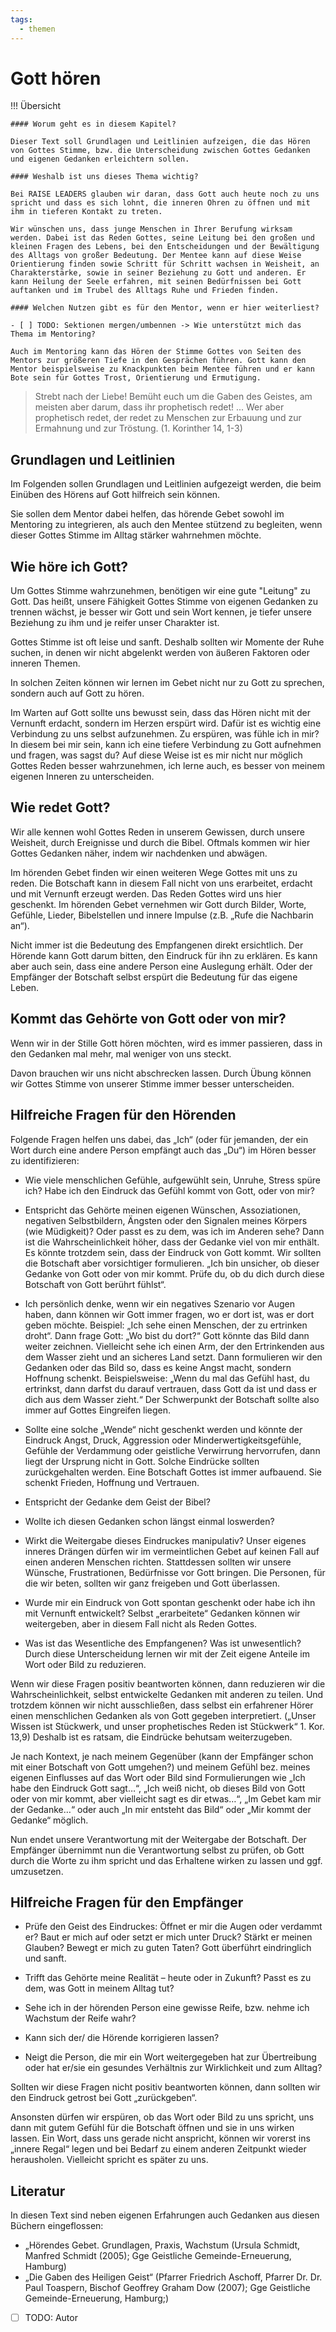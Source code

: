```yaml
---
tags:
  - themen
---
```



# Gott hören 

!!! Übersicht

    #### Worum geht es in diesem Kapitel? 

    Dieser Text soll Grundlagen und Leitlinien aufzeigen, die das Hören von Gottes Stimme, bzw. die Unterscheidung zwischen Gottes Gedanken und eigenen Gedanken erleichtern sollen. 

    #### Weshalb ist uns dieses Thema wichtig?  

    Bei RAISE LEADERS glauben wir daran, dass Gott auch heute noch zu uns spricht und dass es sich lohnt, die inneren Ohren zu öffnen und mit ihm in tieferen Kontakt zu treten. 

    Wir wünschen uns, dass junge Menschen in Ihrer Berufung wirksam werden. Dabei ist das Reden Gottes, seine Leitung bei den großen und kleinen Fragen des Lebens, bei den Entscheidungen und der Bewältigung des Alltags von großer Bedeutung. Der Mentee kann auf diese Weise Orientierung finden sowie Schritt für Schritt wachsen in Weisheit, an Charakterstärke, sowie in seiner Beziehung zu Gott und anderen. Er kann Heilung der Seele erfahren, mit seinen Bedürfnissen bei Gott auftanken und im Trubel des Alltags Ruhe und Frieden finden.  

    #### Welchen Nutzen gibt es für den Mentor, wenn er hier weiterliest?  
      
    - [ ] TODO: Sektionen mergen/umbennen -> Wie unterstützt mich das Thema im Mentoring? 

    Auch im Mentoring kann das Hören der Stimme Gottes von Seiten des Mentors zur größeren Tiefe in den Gesprächen führen. Gott kann den Mentor beispielsweise zu Knackpunkten beim Mentee führen und er kann Bote sein für Gottes Trost, Orientierung und Ermutigung. 



> Strebt nach der Liebe! Bemüht euch um die Gaben des Geistes, am meisten aber darum, dass ihr prophetisch redet! ... Wer aber prophetisch redet, der redet zu Menschen zur Erbauung und zur Ermahnung und zur Tröstung. (1. Korinther 14, 1-3) 


## Grundlagen und Leitlinien 

Im Folgenden sollen Grundlagen und Leitlinien aufgezeigt werden, die beim Einüben des Hörens auf Gott hilfreich sein können.  

Sie sollen dem Mentor dabei helfen, das hörende Gebet sowohl im Mentoring zu integrieren, als auch den Mentee stützend zu begleiten, wenn dieser Gottes Stimme im Alltag stärker wahrnehmen möchte.  
  
## Wie höre ich Gott? 

Um Gottes Stimme wahrzunehmen, benötigen wir eine gute "Leitung" zu Gott. Das heißt, unsere Fähigkeit Gottes Stimme von eigenen Gedanken zu trennen wächst, je besser wir Gott und sein Wort kennen, je tiefer unsere Beziehung zu ihm und je reifer unser Charakter ist. 

Gottes Stimme ist oft leise und sanft. Deshalb sollten wir Momente der Ruhe suchen, in denen wir nicht abgelenkt werden von äußeren Faktoren oder inneren Themen.   

In solchen Zeiten können wir lernen im Gebet nicht nur zu Gott zu sprechen, sondern auch auf Gott zu hören.  

Im Warten auf Gott sollte uns bewusst sein, dass das Hören nicht mit der Vernunft erdacht, sondern im Herzen erspürt wird. Dafür ist es wichtig eine Verbindung zu uns selbst aufzunehmen. Zu erspüren, was fühle ich in mir? In diesem bei mir sein, kann ich eine tiefere Verbindung zu Gott aufnehmen und fragen, was sagst du? Auf diese Weise ist es mir nicht nur möglich Gottes Reden besser wahrzunehmen, ich lerne auch, es besser von meinem eigenen Inneren zu unterscheiden.  

## Wie redet Gott? 

Wir alle kennen wohl Gottes Reden in unserem Gewissen, durch unsere Weisheit, durch Ereignisse und durch die Bibel. Oftmals kommen wir hier Gottes Gedanken näher, indem wir nachdenken und abwägen.  

Im hörenden Gebet finden wir einen weiteren Wege Gottes mit uns zu reden. Die Botschaft kann in diesem Fall nicht von uns erarbeitet, erdacht und mit Vernunft erzeugt werden. Das Reden Gottes wird uns hier geschenkt. Im hörenden Gebet vernehmen wir Gott durch Bilder, Worte, Gefühle, Lieder, Bibelstellen und innere Impulse (z.B. „Rufe die Nachbarin an“).  

Nicht immer ist die Bedeutung des Empfangenen direkt ersichtlich. Der Hörende kann Gott darum bitten, den Eindruck für ihn zu erklären. Es kann aber auch sein, dass eine andere Person eine Auslegung erhält. Oder der Empfänger der Botschaft selbst erspürt die Bedeutung für das eigene Leben. 


## Kommt das Gehörte von Gott oder von mir? 

Wenn wir in der Stille Gott hören möchten, wird es immer passieren, dass in den Gedanken mal mehr, mal weniger von uns steckt.  

Davon brauchen wir uns nicht abschrecken lassen. Durch Übung können wir Gottes Stimme von unserer Stimme immer besser unterscheiden.  

## Hilfreiche Fragen für den Hörenden

Folgende Fragen helfen uns dabei, das „Ich“ (oder für jemanden, der ein Wort durch eine andere Person empfängt auch das „Du“) im Hören besser zu identifizieren:

- Wie viele menschlichen Gefühle, aufgewühlt sein, Unruhe, Stress spüre ich? Habe ich den Eindruck das Gefühl kommt von Gott, oder von mir?  

- Entspricht das Gehörte meinen eigenen Wünschen, Assoziationen, negativen Selbstbildern, Ängsten oder den Signalen meines Körpers (wie Müdigkeit)? Oder passt es zu dem, was ich im Anderen sehe? Dann ist die Wahrscheinlichkeit höher, dass der Gedanke viel von mir enthält. Es könnte trotzdem sein, dass der Eindruck von Gott kommt. Wir sollten die Botschaft aber vorsichtiger formulieren. „Ich bin unsicher, ob dieser Gedanke von Gott oder von mir kommt. Prüfe du, ob du dich durch diese Botschaft von Gott berührt fühlst“.  

- Ich persönlich denke, wenn wir ein negatives Szenario vor Augen haben, dann können wir Gott immer fragen, wo er dort ist, was er dort geben möchte. Beispiel: „Ich sehe einen Menschen, der zu ertrinken droht“. Dann frage Gott: „Wo bist du dort?“ Gott könnte das Bild dann weiter zeichnen. Vielleicht sehe ich einen Arm, der den Ertrinkenden aus dem Wasser zieht und an sicheres Land setzt. Dann formulieren wir den Gedanken oder das Bild so, dass es keine Angst macht, sondern Hoffnung schenkt. Beispielsweise: „Wenn du mal das Gefühl hast, du ertrinkst, dann darfst du darauf vertrauen, dass Gott da ist und dass er dich aus dem Wasser zieht.“  Der Schwerpunkt der Botschaft sollte also immer auf Gottes Eingreifen liegen.  

- Sollte eine solche „Wende“ nicht geschenkt werden und könnte der Eindruck Angst, Druck, Aggression oder Minderwertigkeitsgefühle, Gefühle der Verdammung oder geistliche Verwirrung hervorrufen, dann liegt der Ursprung nicht in Gott.  Solche Eindrücke sollten zurückgehalten werden.  Eine Botschaft Gottes ist immer aufbauend. Sie schenkt Frieden, Hoffnung und Vertrauen. 

- Entspricht der Gedanke dem Geist der Bibel? 

- Wollte ich diesen Gedanken schon längst einmal loswerden?  

- Wirkt die Weitergabe dieses Eindruckes manipulativ?   Unser eigenes inneres Drängen dürfen wir im vermeintlichen Gebet auf keinen Fall auf einen anderen Menschen richten. Stattdessen sollten wir unsere Wünsche, Frustrationen, Bedürfnisse vor Gott bringen. Die Personen, für die wir beten, sollten wir ganz freigeben und Gott überlassen. 

- Wurde mir ein Eindruck von Gott spontan geschenkt oder habe ich ihn mit Vernunft entwickelt? Selbst „erarbeitete“ Gedanken können wir weitergeben, aber in diesem Fall nicht als Reden Gottes. 

- Was ist das Wesentliche des Empfangenen? Was ist unwesentlich? Durch diese Unterscheidung lernen wir mit der Zeit eigene Anteile im Wort oder Bild zu reduzieren.   

  
Wenn wir diese Fragen positiv beantworten können, dann reduzieren wir die Wahrscheinlichkeit, selbst entwickelte Gedanken mit anderen zu teilen. Und trotzdem können wir nicht ausschließen, dass selbst ein erfahrener Hörer einen menschlichen Gedanken als von Gott gegeben interpretiert. („Unser Wissen ist Stückwerk, und unser prophetisches Reden ist Stückwerk“ 1. Kor. 13,9) Deshalb ist es ratsam, die Eindrücke behutsam weiterzugeben.  

Je nach Kontext, je nach meinem Gegenüber (kann der Empfänger schon mit einer Botschaft von Gott umgehen?) und meinem Gefühl bez. meines eigenen Einflusses auf das Wort oder Bild sind Formulierungen wie „Ich habe den Eindruck Gott sagt…“, „Ich weiß nicht, ob dieses Bild von Gott oder von mir kommt, aber vielleicht sagt es dir etwas…“, „Im Gebet kam mir der Gedanke…“ oder auch „In mir entsteht das Bild“ oder „Mir kommt der Gedanke“ möglich. 

Nun endet unsere Verantwortung mit der Weitergabe der Botschaft. Der Empfänger übernimmt nun die Verantwortung selbst zu prüfen, ob Gott durch die Worte zu ihm spricht und das Erhaltene wirken zu lassen und ggf. umzusetzen. 

## Hilfreiche Fragen für den Empfänger

- Prüfe den Geist des Eindruckes: Öffnet er mir die Augen oder verdammt er? Baut er mich auf oder setzt er mich unter Druck? Stärkt er meinen Glauben? Bewegt er mich zu guten Taten? Gott überführt eindringlich und sanft.  

- Trifft das Gehörte meine Realität – heute oder in Zukunft? Passt es zu dem, was Gott in meinem Alltag tut? 

- Sehe ich in der hörenden Person eine gewisse Reife, bzw. nehme ich Wachstum der Reife wahr? 

- Kann sich der/ die Hörende korrigieren lassen?  

- Neigt die Person, die mir ein Wort weitergegeben hat zur Übertreibung oder hat er/sie ein gesundes Verhältnis zur Wirklichkeit und zum Alltag? 

Sollten wir diese Fragen nicht positiv beantworten können, dann sollten wir den Eindruck getrost bei Gott „zurückgeben“. 

Ansonsten dürfen wir erspüren, ob das Wort oder Bild zu uns spricht, uns dann mit gutem Gefühl für die Botschaft öffnen und sie in uns wirken lassen. Ein Wort, dass uns gerade nicht anspricht, können wir vorerst ins „innere Regal“ legen und bei Bedarf zu einem anderen Zeitpunkt wieder herausholen. Vielleicht spricht es später zu uns.   
  
## Literatur

In diesen Text sind neben eigenen Erfahrungen auch Gedanken aus diesen Büchern eingeflossen: 

- „Hörendes Gebet. Grundlagen, Praxis, Wachstum (Ursula Schmidt, Manfred Schmidt (2005); Gge Geistliche Gemeinde-Erneuerung, Hamburg) 
- „Die Gaben des Heiligen Geist“ (Pfarrer Friedrich Aschoff, Pfarrer Dr. Dr. Paul Toaspern, Bischof Geoffrey Graham Dow (2007); Gge Geistliche Gemeinde-Erneuerung, Hamburg;)

- [ ] TODO: Autor